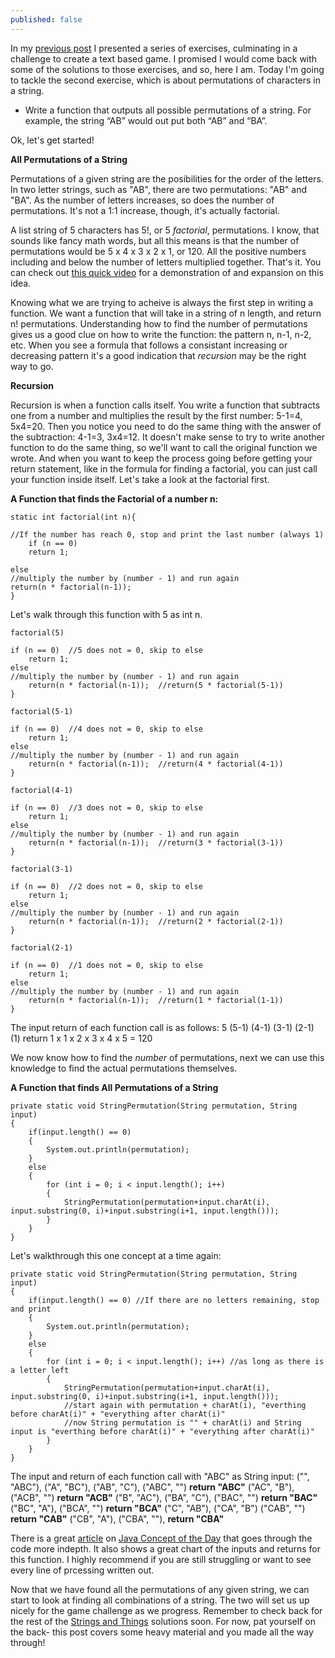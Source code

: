 ```yaml
---
published: false
---
```

In my [previous post](https://sjcswank.github.io/Stings-and-Things/) I presented a series of exercises, culminating in a challenge to create a text based game. I promised I would come back with some of the solutions to those exercises, and so, here I am. Today I'm going to tackle the second exercise, which is about permutations of characters in a string.

- Write a function that outputs all possible permutations of a string. For example, the string “AB” would out put both “AB” and “BA”.

Ok, let's get started!

**All Permutations of a String**

Permutations of a given string are the posibilities for the order of the letters. In two letter strings, such as "AB", there are two permutations: "AB" and "BA". As the number of letters increases, so does the number of permutations. It's not a 1:1 increase, though, it's actually factorial. 

A list string of 5 characters has 5!, or 5 _factorial_, permutations. I know, that sounds like fancy math words, but all this means is that the number of permutations would be 5 x 4 x 3 x 2 x 1, or 120. All the positive numbers including and below the number of letters multiplied together. That's it. You can check out [this quick video](https://www.khanacademy.org/math/precalculus/prob-comb/combinatorics-precalc/v/permutation-formula) for a demonstration of and expansion on this idea.

Knowing what we are trying to acheive is always the first step in writing a function. We want a function that will take in a string of n length, and return n! permutations. Understanding how to find the number of permutations gives us a good clue on how to write the function: the pattern n, n-1, n-2, etc. When you see a formula that follows a consistant increasing or decreasing pattern it's a good indication that _recursion_ may be the right way to go.

**Recursion**

Recursion is when a function calls itself. You write a function that subtracts one from a number and multiplies the result by the first number: 5-1=4, 5x4=20. Then you notice you need to do the same thing with the answer of the subtraction: 4-1=3, 3x4=12. It doesn't make sense to try to write another function to do the same thing, so we'll want to call the original function we wrote. And when you want to keep the process going before getting your return statement, like in the formula for finding a factorial, you can just call your function inside itself. Let's take a look at the factorial first.

**A Function that finds the Factorial of a number n:**

	static int factorial(int n){
    
    //If the number has reach 0, stop and print the last number (always 1)
  		if (n == 0)    
    	return 1;
        
  	else  
    //multiply the number by (number - 1) and run again
    return(n * factorial(n-1));    
 	}   

Let's walk through this function with 5 as int n.
	
    factorial(5)
    
	if (n == 0)  //5 does not = 0, skip to else  
		return 1;    
  	else  
    //multiply the number by (number - 1) and run again
    	return(n * factorial(n-1));  //return(5 * factorial(5-1))  
 	}   

	factorial(5-1)
    
	if (n == 0)  //4 does not = 0, skip to else  
		return 1;    
  	else  
    //multiply the number by (number - 1) and run again
    	return(n * factorial(n-1));  //return(4 * factorial(4-1))  
 	}  
    
    factorial(4-1)
    
	if (n == 0)  //3 does not = 0, skip to else  
		return 1;    
  	else  
    //multiply the number by (number - 1) and run again
    	return(n * factorial(n-1));  //return(3 * factorial(3-1))  
 	}  
    
    factorial(3-1)
    
	if (n == 0)  //2 does not = 0, skip to else  
		return 1;    
  	else  
    //multiply the number by (number - 1) and run again
    	return(n * factorial(n-1));  //return(2 * factorial(2-1))  
 	}  
    
    factorial(2-1)
    
	if (n == 0)  //1 does not = 0, skip to else  
		return 1;    
  	else  
    //multiply the number by (number - 1) and run again
    	return(n * factorial(n-1));  //return(1 * factorial(1-1))  
 	}  
    
The input return of each function call is as follows:
	5  (5-1)  (4-1)  (3-1)  (2-1)  (1) return 1 x 1 x 2 x 3 x 4 x 5 = 120

We now know how to find the _number_ of permutations, next we can use this knowledge to find the actual permutations themselves. 

**A Function that finds All Permutations of a String**

    private static void StringPermutation(String permutation, String input)
    {    
        if(input.length() == 0)
        {
            System.out.println(permutation);
        }
        else
        {
            for (int i = 0; i < input.length(); i++)
            {    
                StringPermutation(permutation+input.charAt(i), input.substring(0, i)+input.substring(i+1, input.length()));
            }
        }
    }

Let's walkthrough this one concept at a time again:

    private static void StringPermutation(String permutation, String input)
    {    
        if(input.length() == 0) //If there are no letters remaining, stop and print
        {
            System.out.println(permutation);
        }
        else
        {
            for (int i = 0; i < input.length(); i++) //as long as there is a letter left
            {    
                StringPermutation(permutation+input.charAt(i), input.substring(0, i)+input.substring(i+1, input.length()));
                //start again with permutation + charAt(i), "everthing before charAt(i)" + "everything after charAt(i)"
                //now String permutation is "" + charAt(i) and String input is "everthing before charAt(i)" + "everything after charAt(i)"
            }
        }
    }
    
The input and return of each function call with "ABC" as String input:
("", "ABC"), ("A", "BC"), ("AB", "C"), ("ABC", "") **return "ABC"** 
("AC", "B"), ("ACB", "") **return "ACB"**
("B", "AC"), ("BA", "C"), ("BAC", "") **return "BAC"**
("BC", "A"), ("BCA", "") **return "BCA"**
("C", "AB"), ("CA", "B") ("CAB", "") **return "CAB"**
("CB", "A"), ("CBA", ""), **return "CBA"**

There is a great [article](https://javaconceptoftheday.com/permutations-of-string-in-java-recursively/) on [Java Concept of the Day](https://javaconceptoftheday.com/) that goes through the code more indepth. It also shows a great chart of the inputs and returns for this function. I highly recommend if you are still struggling or want to see every line of prcessing written out.

Now that we have found all the permutations of any given string, we can start to look at finding all combinations of a string. The two will set us up nicely for the game challenge as we progress. Remember to check back for the rest of the [Strings and Things](https://sjcswank.github.io/Stings-and-Things/) solutions soon. For now, pat yourself on the back- this post covers some heavy material and you made all the way through!


